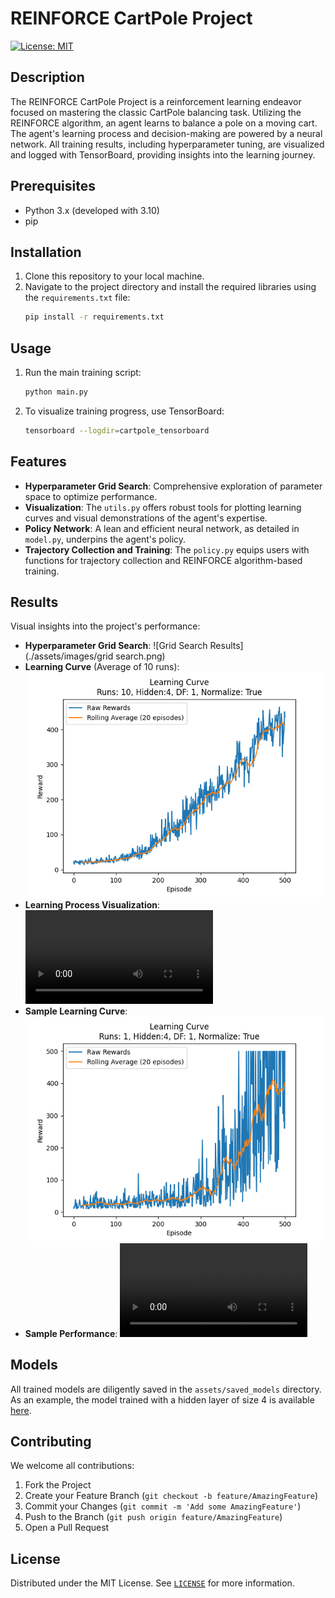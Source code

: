 # REINFORCE CartPole Project

[![License: MIT](https://img.shields.io/badge/License-MIT-yellow.svg)](https://github.com/MMahdiSetak/CartPoleRL/blob/main/LICENSE)

## Description

The REINFORCE CartPole Project is a reinforcement learning endeavor focused on mastering the classic CartPole balancing
task. Utilizing the REINFORCE algorithm, an agent learns to balance a pole on a moving cart. The agent's learning
process and decision-making are powered by a neural network. All training results, including hyperparameter tuning, are
visualized and logged with TensorBoard, providing insights into the learning journey.

## Prerequisites

- Python 3.x (developed with 3.10)
- pip

## Installation

1. Clone this repository to your local machine.
2. Navigate to the project directory and install the required libraries using the `requirements.txt` file:
    ```bash
    pip install -r requirements.txt
    ```

## Usage

1. Run the main training script:
    ```bash
    python main.py
    ```

2. To visualize training progress, use TensorBoard:
    ```bash
    tensorboard --logdir=cartpole_tensorboard
    ```

## Features

- **Hyperparameter Grid Search**: Comprehensive exploration of parameter space to optimize performance.
- **Visualization**: The `utils.py` offers robust tools for plotting learning curves and visual demonstrations of the
  agent's expertise.
- **Policy Network**: A lean and efficient neural network, as detailed in `model.py`, underpins the agent's policy.
- **Trajectory Collection and Training**: The `policy.py` equips users with functions for trajectory collection and
  REINFORCE algorithm-based training.

## Results

Visual insights into the project's performance:

- **Hyperparameter Grid Search**:
  ![Grid Search Results](./assets/images/grid search.png)
- **Learning Curve** (Average of 10 runs):
  ![Average Learning Curve](./assets/images/10runs.png)
- **Learning Process Visualization**:
  ![Learning Process GIF](./assets/gifs/learning_process.webm)
- **Sample Learning Curve**:
  ![Sample Performance GIF](./assets/images/sample.png)
- **Sample Performance**:
  ![Sample Performance GIF](./assets/gifs/sample.webm)

## Models

All trained models are diligently saved in the `assets/saved_models` directory. As an example, the model trained with a
hidden layer of size 4 is available [here](./assets/saved_models/model_4.pth).

## Contributing

We welcome all contributions:

1. Fork the Project
2. Create your Feature Branch (`git checkout -b feature/AmazingFeature`)
3. Commit your Changes (`git commit -m 'Add some AmazingFeature'`)
4. Push to the Branch (`git push origin feature/AmazingFeature`)
5. Open a Pull Request

## License

Distributed under the MIT License. See [`LICENSE`](./LICENSE) for more information.